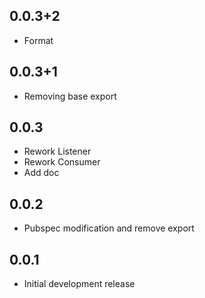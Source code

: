 ## 0.0.3+2

* Format

## 0.0.3+1

* Removing base export

## 0.0.3

* Rework Listener
* Rework Consumer
* Add doc

## 0.0.2

* Pubspec modification and remove export

## 0.0.1

* Initial development release
